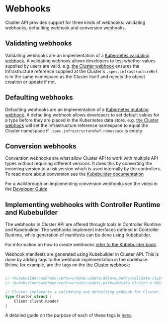 # Webhooks

Cluster API provides support for three kinds of webhooks: validating webhooks, defaulting webhook and conversion webhooks. 

## Validating webhooks
Validating webhooks are an implementation of a [Kubernetes validating webhook](https://kubernetes.io/docs/reference/access-authn-authz/admission-controllers/#validatingadmissionwebhook). A validating webhook allows developers to test whether values supplied by users are valid. e.g. [the Cluster webhook] ensures the Infrastructure reference supplied at the Cluster's `.spec.infrastructureRef` is in the same namespace as the Cluster itself and rejects the object creation or update if not.

## Defaulting webhooks
Defaulting webhooks are an implementation of a [Kubernetes mutating webhook](https://kubernetes.io/docs/reference/access-authn-authz/admission-controllers/#mutatingadmissionwebhook). A defaulting webhook allows developers to set default values for a type before they are placed in the Kubernetes data store. e.g. [the Cluster webhook] will set the Infrastructure reference namespace to equal the Cluster namespace if `.spec.infrastructureRef.namespace` is empty.

## Conversion webhooks
Conversion webhooks are what allow Cluster API to work with multiple API types without requiring different versions. It does this by converting the incoming version to a `Hub` version which is used internally by the controllers. To read more about conversion see the [Kubebuilder documentation](https://book.kubebuilder.io/multiversion-tutorial/conversion.html)

For a walkthrough on implementing conversion webhooks see the video in the [Developer Guide](../guide.md#videos-explaining-capi-architecture-and-code-walkthroughs)

## Implementing webhooks with Controller Runtime and Kubebuilder
The webhooks in Cluster API are offered through tools in Controller Runtime and Kubebuilder. The webhooks implement interfaces defined in Controller Runtime, while generation of manifests can be done using Kubebuilder.

For information on how to create webhooks [refer to the Kubebuilder book](https://book.kubebuilder.io/cronjob-tutorial/webhook-implementation.html).


Webhook manifests are generated using Kubebuilder in Cluster API. This is done by adding tags to the webhook implementation in the codebase. Below, for example, are the tags on the [the Cluster webhook]:

```go

// +kubebuilder:webhook:verbs=create;update;delete,path=/validate-cluster-x-k8s-io-v1beta1-cluster,mutating=false,failurePolicy=fail,matchPolicy=Equivalent,groups=cluster.x-k8s.io,resources=clusters,versions=v1beta1,name=validation.cluster.cluster.x-k8s.io,sideEffects=None,admissionReviewVersions=v1;v1beta1
// +kubebuilder:webhook:verbs=create;update,path=/mutate-cluster-x-k8s-io-v1beta1-cluster,mutating=true,failurePolicy=fail,matchPolicy=Equivalent,groups=cluster.x-k8s.io,resources=clusters,versions=v1beta1,name=default.cluster.cluster.x-k8s.io,sideEffects=None,admissionReviewVersions=v1;v1beta1

// Cluster implements a validating and defaulting webhook for Cluster.
type Cluster struct {
    Client client.Reader
}
```

A detailed guide on the purpose of each of these tags is [here](https://book.kubebuilder.io/reference/markers/webhook.html).

<!-- links -->
[the Cluster webhook]: https://github.com/kubernetes-sigs/cluster-api/blob/release-1.1/internal/webhooks/cluster.go
